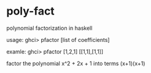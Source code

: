 # poly-fact
polynomial factorization in haskell

usage:
ghci> pfactor [list of coefficients]

examle:
ghci> pfactor [1,2,1]
[[1,1],[1,1]]

factor the polynomial x^2 + 2x + 1 into terms (x+1)(x+1)

